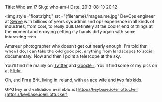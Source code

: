 Title: Who am I?
Slug: who-am-i
Date: 2013-08-10 20:12

<img style="float:right;" src="{filename}/images/me.jpg"</img> DevOps engineer at [Swrve](http://www.swrve.com) with billions of years sys admin and ops experience in all kinds of industries, from cool, to really dull.  Definitely at the cooler end of things at the moment and enjoying getting my hands dirty again with some interesting tech. 

Amateur photographer who doesn't get out nearly enough. I'm told that when I do, I can take the odd good pic, anything from landscapes to social documentary. Now and then I point a telescope at the sky.


You'll find me mainly on [Twitter](http://twitter.com/elliottucker) and [Google+](https://plus.google.com/107749209705509326553?rel=author). You'll find some of my pics on at [Flickr](http://www.flickr.com/photos/elliot_tucker).

Oh, and I'm a Brit, living in Ireland, with an ace wife and two fab kids.


GPG key and validation available at [https://keybase.io/elliottucker](https://keybase.io/elliottucker)

